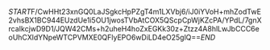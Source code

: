 $START$F/CwHHt23xnGQ0LaJSgkcHpPZgT4m1LXVbj6/iJ0iYVoH+mhZodTwE2vhsBX1BC944EUzdUe1i5OU1jwosTVbAtCOX5QScpCpWjKZcPA/YPdL/7gnXrcaIkcjwD9D1/JQW42CMs+h2uheH4hoZxEGKk30z+Ztzz4A8hlLwJbCCC6eoUhCXldYNpeWTCPVMXE0QFlyEPO6wDiLD4eO25glQ==$END$